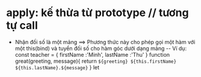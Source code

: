 # apply: kế thừa từ prototype // tương tự call
 - Nhận đối số là một mảng 
 ==> Phương thức này cho phép gọi một hàm với một this(bind) và tuyển đối số cho hàm góc dưới dạng mảng 
 -- Ví dụ: 
    const teacher  = {
        firstName :'Minh',
        lastName :'Thu'
    }
    function great(greeting, message){
        return `${greeting} ${this.firstName} ${this.lastName}.${message}`
    }
    let 